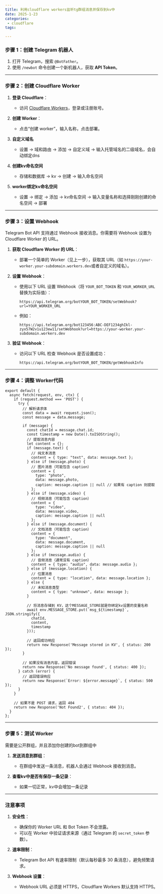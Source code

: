 ```yaml
---
title: 利用cloudflare workers监听tg群组消息并保存到kv中
date: 2025-1-23
categories:
 - cloudflare
tags:

---
```


### 步骤 1：创建 Telegram 机器人

1. 打开 Telegram，搜索 `@BotFather`。
2. 使用 `/newbot` 命令创建一个新机器人，获取 **API Token**。

---

### 步骤 2：创建 Cloudflare Worker

1. **登录 Cloudflare**：
   
   - 访问 [Cloudflare Workers](https://workers.cloudflare.com/)，登录或注册账号。
2. **创建 Worker**：
   
   - 点击“创建 worker”，输入名称，点击部署。
3. **自定义域名**
   
   - 设置 -> 域和路由 -> 添加 -> 自定义域 -> 输入托管域名的二级域名，会自动绑定dns
4. **创建kv命名空间**
   
   - 存储和数据库 -> kv -> 创建 -> 输入命名空间
5. **worker绑定kv命名空间**
   
   - 设置 -> 绑定 -> 添加 -> kv命名空间 -> 输入变量名称和选择刚刚创建的命名空间 -> 部署

---

### 步骤 3：设置 Webhook

Telegram Bot API 支持通过 Webhook 接收消息。你需要将 Webhook 设置为 Cloudflare Worker 的 URL。

1. **获取 Cloudflare Worker 的 URL**：
   
   - 部署一个简单的 Worker（见上一步），获取其 URL（如 `https://your-worker.your-subdomain.workers.dev`或者自定义的域名）。
2. **设置 Webhook**：
   
   - 使用以下 URL 设置 Webhook（将 `YOUR_BOT_TOKEN` 和 `YOUR_WORKER_URL` 替换为实际值）：
     ```
     https://api.telegram.org/botYOUR_BOT_TOKEN/setWebhook?url=YOUR_WORKER_URL
     ```
   - 例如：
     ```
     https://api.telegram.org/bot123456:ABC-DEF1234ghIkl-zyx57W2v1u123ew11/setWebhook?url=https://your-worker.your-subdomain.workers.dev
     ```
3. **验证 Webhook**：
   
   - 访问以下 URL 检查 Webhook 是否设置成功：
     ```
     https://api.telegram.org/botYOUR_BOT_TOKEN/getWebhookInfo
     ```

---

### 步骤 4：调整 Worker代码

```
export default {
  async fetch(request, env, ctx) {
    if (request.method === 'POST') {
      try {
        // 解析请求体
        const data = await request.json();
        const message = data.message;

        if (message) {
          const chatId = message.chat.id;
          const timestamp = new Date().toISOString();
          // 提取消息内容
          let content = {};
          if (message.text) {
            // 纯文本消息
            content = { type: "text", data: message.text };
          } else if (message.photo) {
            // 图片消息（可能包含 caption）
            content = {
              type: "photo",
              data: message.photo,
              caption: message.caption || null // 如果有 caption 则提取
            };
          } else if (message.video) {
            // 视频消息（可能包含 caption）
            content = {
              type: "video",
              data: message.video,
              caption: message.caption || null
            };
          } else if (message.document) {
            // 文档消息（可能包含 caption）
            content = {
              type: "document",
              data: message.document,
              caption: message.caption || null
            };
          } else if (message.audio) {
            // 音频消息（通常没有 caption）
            content = { type: "audio", data: message.audio };
          } else if (message.location) {
            // 位置消息
            content = { type: "location", data: message.location };
          } else {
            // 未知消息类型
            content = { type: "unknown", data: message };
          }

          // 将消息存储到 KV，这个MESSAGE_STORE就是你绑定kv设置的变量名称
          await env.MESSAGE_STORE.put(`msg_${timestamp}`, JSON.stringify({
            chatId,
            content,
            timestamp
          }));

          // 返回成功响应
          return new Response('Message stored in KV', { status: 200 });
        }

        // 如果没有消息内容，返回错误
        return new Response('No message found', { status: 400 });
      } catch (error) {
        // 返回错误响应
        return new Response(`Error: ${error.message}`, { status: 500 });
      }
    }

    // 如果不是 POST 请求，返回 404
    return new Response('Not Found2', { status: 404 });
  }
};
```

---

### 步骤 5：测试 Worker

需要是公开群组，并且添加你创建的bot到群组中

1. **发送消息到群组**：
   
   - 在群组中发送一条消息，机器人会通过 Webhook 接收到消息。
2. **查看kv中是否有保存一条记录**：
   
   - 如果一切正常，kv中会增加一条记录

---


### 注意事项

1. **安全性**：
   
   - 确保你的 Worker URL 和 Bot Token 不会泄露。
   - 可以在 Worker 中验证请求来源（通过 Telegram 的 `secret_token` 参数）。
2. **速率限制**：
   
   - Telegram Bot API 有速率限制（默认每秒最多 30 条消息），避免频繁请求。
3. **Webhook 设置**：
   
   - Webhook URL 必须是 HTTPS，Cloudflare Workers 默认支持 HTTPS。




